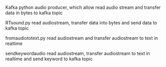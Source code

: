 Kafka python audio producer, which allow read audio stream and transfer data in bytes to kafka topic

RTsound.py read audiostream, transfer data into bytes and send data to kafka topic

fromaudiototext.py read audiostream and transfer audiostream to text in realtime

sendkeywordaudio read audiostream, transfer audiostream to text in realtime and send keyword to kafka topic
